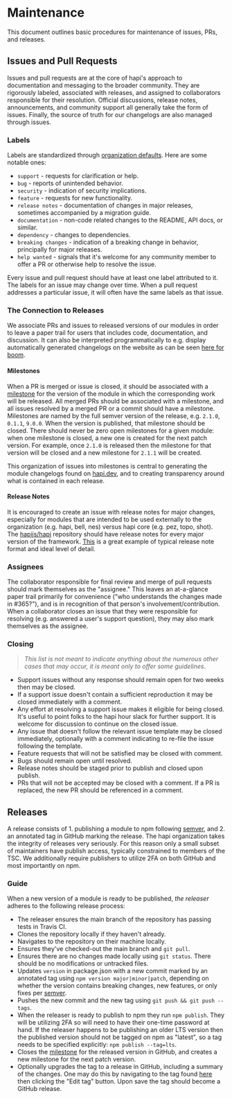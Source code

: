 # Maintenance
This document outlines basic procedures for maintenance of issues, PRs, and releases.

## Issues and Pull Requests
Issues and pull requests are at the core of hapi's approach to documentation and messaging to the broader community.  They are rigorously labeled, associated with releases, and assigned to collaborators responsible for their resolution.  Official discussions, release notes, announcements, and community support all generally take the form of issues.  Finally, the source of truth for our changelogs are also managed through issues.

### Labels
Labels are standardized through [organization defaults](https://docs.github.com/en/github/setting-up-and-managing-organizations-and-teams/managing-default-labels-for-repositories-in-your-organization).  Here are some notable ones:
 - `support` - requests for clarification or help.
 - `bug` - reports of unintended behavior.
 - `security` - indication of security implications.
 - `feature` - requests for new functionality.
 - `release notes` - documentation of changes in major releases, sometimes accompanied by a migration guide.
 - `documentation` - non-code related changes to the README, API docs, or similar.
 - `dependency` - changes to dependencies.
 - `breaking changes` - indication of a breaking change in behavior, principally for major releases.
 - `help wanted` - signals that it's welcome for any community member to offer a PR or otherwise help to resolve the issue.

Every issue and pull request should have at least one label attributed to it.  The labels for an issue may change over time.  When a pull request addresses a particular issue, it will often have the same labels as that issue.

### The Connection to Releases
We associate PRs and issues to released versions of our modules in order to leave a paper trail for users that includes code, documentation, and discussion.  It can also be interpreted programmatically to e.g. display automatically generated changelogs on the website as can be seen [here for boom](https://hapi.dev/module/boom/changelog/).

#### Milestones
When a PR is merged or issue is closed, it should be associated with a [milestone](https://github.com/hapijs/hapi/milestones) for the version of the module in which the corresponding work will be released.  All merged PRs should be associated with a milestone, and all issues resolved by a merged PR or a commit should have a milestone.  Milestones are named by the full semver version of the release, e.g. `2.1.0`, `0.1.1`, `9.0.0`.  When the version is published, that milestone should be closed.  There should never be zero open milestones for a given module: when one milestone is closed, a new one is created for the next patch version.  For example, once `2.1.0` is released then the milestone for that version will be closed and a new milestone for `2.1.1` will be created.

This organization of issues into milestones is central to generating the module changelogs found on [hapi.dev](https://hapi.dev), and to creating transparency around what is contained in each release.

#### Release Notes
It is encouraged to create an issue with release notes for major changes, especially for modules that are intended to be used externally to the organization (e.g. hapi, bell, nes) versus hapi core (e.g. pez, topo, shot).  The [hapijs/hapi](https://github.com/hapijs/hapi) repository should have release notes for every major version of the framework.  [This](https://github.com/hapijs/hapi/issues/4017) is a great example of typical release note format and ideal level of detail.

### Assignees
The collaborator responsible for final review and merge of pull requests should mark themselves as the "assignee."  This leaves an at-a-glance paper trail primarily for convenience ("who understands the changes made in #365?"), and is in recognition of that person's involvement/contribution.  When a collaborator closes an issue that they were responsible for resolving (e.g. answered a user's support question), they may also mark themselves as the assignee.

### Closing
> _This list is not meant to indicate anything about the numerous other cases that may occur, it is meant only to offer some guidelines._

 - Support issues without any response should remain open for two weeks then may be closed.
 - If a support issue doesn't contain a sufficient reproduction it may be closed immediately with a comment.
 - Any effort at resolving a support issue makes it eligible for being closed.  It's useful to point folks to the hapi hour slack for further support.  It is welcome for discussion to continue on the closed issue.
 - Any issue that doesn't follow the relevant issue template may be closed immediately, optionally with a comment indicating to re-file the issue following the template.
 - Feature requests that will not be satisfied may be closed with comment.
 - Bugs should remain open until resolved.
 - Release notes should be staged prior to publish and closed upon publish.
 - PRs that will not be accepted may be closed with a comment.  If a PR is replaced, the new PR should be referenced in a comment.

## Releases
A release consists of 1. publishing a module to npm following [semver](https://semver.org/), and 2. an annotated tag in GitHub marking the release.  The hapi organization takes the integrity of releases very seriously.  For this reason only a small subset of maintainers have publish access, typically constrained to members of the TSC.  We additionally require publishers to utilize 2FA on both GitHub and most importantly on npm.

### Guide
When a new version of a module is ready to be published, _the releaser_ adheres to the following release process:

 - The releaser ensures the main branch of the repository has passing tests in Travis CI.
 - Clones the repository locally if they haven't already.
 - Navigates to the repository on their machine locally.
 - Ensures they've checked-out the main branch and `git pull`.
 - Ensures there are no changes made locally using `git status`.  There should be no modifications or untracked files.
 - Updates `version` in package.json with a new commit marked by an annotated tag using `npm version major|minor|patch`, depending on whether the version contains breaking changes, new features, or only fixes per [semver](https://semver.org/).
 - Pushes the new commit and the new tag using `git push && git push --tags`.
 - When the releaser is ready to publish to npm they run `npm publish`.  They will be utilizing 2FA so will need to have their one-time password at hand.  If the releaser happens to be publishing an older LTS version then the published version should not be tagged on npm as "latest", so a tag needs to be specified explicitly: `npm publish --tag=lts`.
 - Closes the [milestone](https://github.com/hapijs/hapi/milestones) for the released version in GitHub, and creates a new milestone for the next patch version.
 - Optionally upgrades the tag to a release in GitHub, including a summary of the changes.  One may do this by navigating to the tag found [here](https://github.com/hapijs/hapi/tags) then clicking the "Edit tag" button.  Upon save the tag should become a GitHub release.
